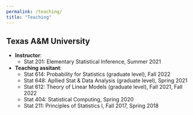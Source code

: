 ```yaml
---
permalink: /teaching/
title: "Teaching"
---
```


## Texas A&M University
- **Instructor**:
    - Stat 201: Elementary Statistical Inference, Summer 2021
- **Teaching assitant**:
    - Stat 614: Probability for Statistics (graduate level), Fall 2022
    - Stat 648: Apllied Stat & Data Analysis (graduate level), Spring 2021 
    - Stat 612: Theory of Linear Models (graduate level), Fall 2021, Fall 2022
    - Stat 404: Statistical Computing, Spring 2020
    - Stat 211: Principles of Statistics I, Fall 2017, Spring 2018

